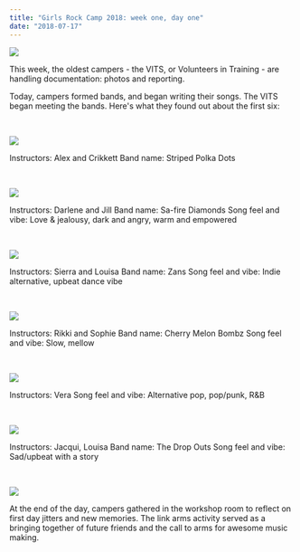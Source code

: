 ```yaml
---
title: "Girls Rock Camp 2018: week one, day one"
date: "2018-07-17"
---
```


[![](/uploads/blogpost/IMG_1852-1024x768.jpg)](http://girlsrockri.org/wp-content/uploads/2018/07/IMG_1852.jpg)

This week, the oldest campers - the VITS, or Volunteers in Training - are handling documentation: photos and reporting.

Today, campers formed bands, and began writing their songs. The VITS began meeting the bands. Here's what they found out about the first six:

 

[![](/uploads/blogpost/notes-23059-1024x683.jpg)](http://girlsrockri.org/wp-content/uploads/2018/07/notes-23059.jpg)

Instructors: Alex and Crikkett Band name: Striped Polka Dots

 

[![](/uploads/blogpost/notes-23058-1024x683.jpg)](http://girlsrockri.org/wp-content/uploads/2018/07/notes-23058.jpg)

Instructors: Darlene and Jill Band name: Sa-fire Diamonds Song feel and vibe: Love & jealousy, dark and angry, warm and empowered

 

[![](/uploads/blogpost/notes-23057-1024x683.jpg)](http://girlsrockri.org/wp-content/uploads/2018/07/notes-23057.jpg)

Instructors: Sierra and Louisa Band name: Zans Song feel and vibe: Indie alternative, upbeat dance vibe

 

[![](/uploads/blogpost/notes-23056-1024x683.jpg)](http://girlsrockri.org/wp-content/uploads/2018/07/notes-23056.jpg)

Instructors: Rikki and Sophie Band name: Cherry Melon Bombz Song feel and vibe: Slow, mellow

 

[![](/uploads/blogpost/notes-23054-1024x683.jpg)](http://girlsrockri.org/wp-content/uploads/2018/07/notes-23054.jpg)

Instructors: Vera Song feel and vibe: Alternative pop, pop/punk, R&B

 

[![](/uploads/blogpost/notes-23053-1024x683.jpg)](http://girlsrockri.org/wp-content/uploads/2018/07/notes-23053.jpg)

Instructors: Jacqui, Louisa Band name: The Drop Outs Song feel and vibe: Sad/upbeat with a story

 

[![](/uploads/blogpost/notes-23060-1024x683.jpg)](http://girlsrockri.org/wp-content/uploads/2018/07/notes-23060.jpg)

At the end of the day, campers gathered in the workshop room to reflect on first day jitters and new memories. The link arms activity served as a bringing together of future friends and the call to arms for awesome music making.
